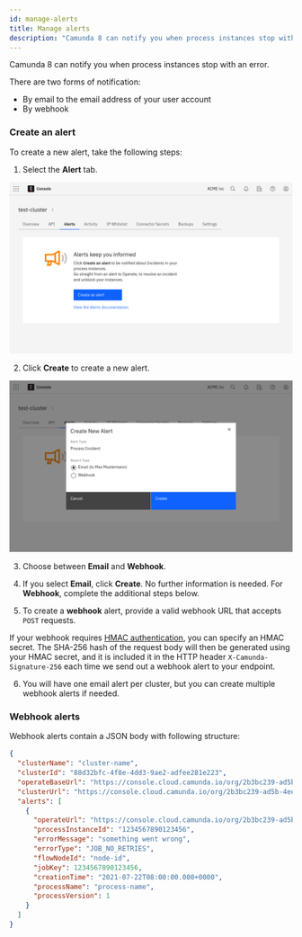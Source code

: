 ```yaml
---
id: manage-alerts
title: Manage alerts
description: "Camunda 8 can notify you when process instances stop with an error."
---
```


Camunda 8 can notify you when process instances stop with an error.

There are two forms of notification:

- By email to the email address of your user account
- By webhook

### Create an alert

To create a new alert, take the following steps:

1. Select the **Alert** tab.

![cluster-details](./img/cluster-detail-alerts.png)

2. Click **Create** to create a new alert.

![create-alert](./img/cluster-detail-create-alert.png)

3. Choose between **Email** and **Webhook**.

4. If you select **Email**, click **Create**. No further information is needed. For **Webhook**, complete the additional steps below.

5. To create a **webhook** alert, provide a valid webhook URL that accepts `POST` requests.

If your webhook requires [HMAC authentication](https://www.okta.com/identity-101/hmac/), you can specify an HMAC secret. The SHA-256 hash of the request body will then be generated using your HMAC secret, and it is included it in the HTTP header `X-Camunda-Signature-256` each time we send out a webhook alert to your endpoint.

6. You will have one email alert per cluster, but you can create multiple webhook alerts if needed.

### Webhook alerts

Webhook alerts contain a JSON body with following structure:

```json
{
  "clusterName": "cluster-name",
  "clusterId": "88d32bfc-4f8e-4dd3-9ae2-adfee281e223",
  "operateBaseUrl": "https://console.cloud.camunda.io/org/2b3bc239-ad5b-4eef-80e0-6ef5139ed66a/cluster/88d32bfc-4f8e-4dd3-9ae2-adfee281e223/operate",
  "clusterUrl": "https://console.cloud.camunda.io/org/2b3bc239-ad5b-4eef-80e0-6ef5139ed66a/cluster/88d32bfc-4f8e-4dd3-9ae2-adfee281e223",
  "alerts": [
    {
      "operateUrl": "https://console.cloud.camunda.io/org/2b3bc239-ad5b-4eef-80e0-6ef5139ed66a/cluster/88d32bfc-4f8e-4dd3-9ae2-adfee281e223/operate/#/instances/2251799829404548",
      "processInstanceId": "1234567890123456",
      "errorMessage": "something went wrong",
      "errorType": "JOB_NO_RETRIES",
      "flowNodeId": "node-id",
      "jobKey": 1234567890123456,
      "creationTime": "2021-07-22T08:00:00.000+0000",
      "processName": "process-name",
      "processVersion": 1
    }
  ]
}
```
